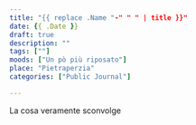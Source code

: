 ```yaml
---
title: "{{ replace .Name "-" " " | title }}"
date: {{ .Date }}
draft: true
description: ""
tags: [""]
moods: ["Un pò più riposato"]
place: "Pietraperzia"
categories: ["Public Journal"]

---
```


La cosa veramente sconvolge